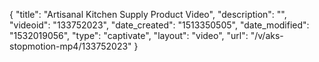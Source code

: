 {
    "title": "Artisanal Kitchen Supply Product Video",
    "description": "",
    "videoid": "133752023",
    "date_created": "1513350505",
    "date_modified": "1532019056",
    "type": "captivate",
    "layout": "video",
    "url": "\/v\/aks-stopmotion-mp4\/133752023"
}